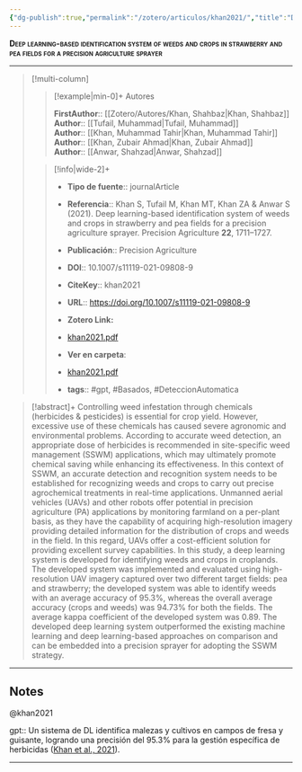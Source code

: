 ```yaml
---
{"dg-publish":true,"permalink":"/zotero/articulos/khan2021/","title":"Deep learning-based identification system of weeds and crops in strawberry and pea fields for a precision agriculture sprayer","tags":["#zotero"]}
---
```



<span style="font-variant:small-caps; font-weight: bold;">Deep learning-based identification system of weeds and crops in strawberry and pea fields for a precision agriculture sprayer</span>

---


> [!multi-column]
>
>> [!example|min-0]+ Autores
>> 
>> **FirstAuthor**:: [[Zotero/Autores/Khan, Shahbaz\|Khan, Shahbaz]]  
>> **Author**:: [[Tufail, Muhammad\|Tufail, Muhammad]]  
>> **Author**:: [[Khan, Muhammad Tahir\|Khan, Muhammad Tahir]]  
>> **Author**:: [[Khan, Zubair Ahmad\|Khan, Zubair Ahmad]]  
>> **Author**:: [[Anwar, Shahzad\|Anwar, Shahzad]]  
 >
>
>> [!info|wide-2]+
>>
>> - **Tipo de fuente**:: journalArticle
>> - **Referencia**:: Khan S, Tufail M, Khan MT, Khan ZA & Anwar S (2021). Deep learning-based identification system of weeds and crops in strawberry and pea fields for a precision agriculture sprayer. Precision Agriculture **22**, 1711–1727.
>> - **Publicación**:: Precision Agriculture
>> - **DOI**:: 10.1007/s11119-021-09808-9
>> - **CiteKey**:: khan2021
>> - **URL**:: https://doi.org/10.1007/s11119-021-09808-9
>> - **Zotero Link:** 
>> - [khan2021.pdf](zotero://select/library/items/R9IPRGT5)
>>
>> - **Ver en carpeta**: 
>> - [khan2021.pdf](file://J:\OneDrive\Articulos\khan2021.pdf)
>> - **tags**:: #gpt, #Basados, #DeteccionAutomatica



> [!abstract]+ 
>Controlling weed infestation through chemicals (herbicides & pesticides) is essential for crop yield. However, excessive use of these chemicals has caused severe agronomic and environmental problems. According to accurate weed detection, an appropriate dose of herbicides is recommended in site-specific weed management (SSWM) applications, which may ultimately promote chemical saving while enhancing its effectiveness. In this context of SSWM, an accurate detection and recognition system needs to be established for recognizing weeds and crops to carry out precise agrochemical treatments in real-time applications. Unmanned aerial vehicles (UAVs) and other robots offer potential in precision agriculture (PA) applications by monitoring farmland on a per-plant basis, as they have the capability of acquiring high-resolution imagery providing detailed information for the distribution of crops and weeds in the field. In this regard, UAVs offer a cost-efficient solution for providing excellent survey capabilities. In this study, a deep learning system is developed for identifying weeds and crops in croplands. The developed system was implemented and evaluated using high-resolution UAV imagery captured over two different target fields: pea and strawberry; the developed system was able to identify weeds with an average accuracy of 95.3%, whereas the overall average accuracy (crops and weeds) was 94.73% for both the fields. The average kappa coefficient of the developed system was 0.89. The developed deep learning system outperformed the existing machine learning and deep learning-based approaches on comparison and can be embedded into a precision sprayer for adopting the SSWM strategy.


--- 

## Notes

@khan2021

gpt:: Un sistema de DL identifica malezas y cultivos en campos de fresa y guisante, logrando una precisión del 95.3% para la gestión específica de herbicidas ([Khan et al., 2021](zotero://select/library/items/KH67IXCQ)).






---







